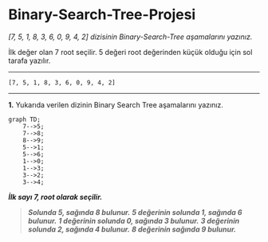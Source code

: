 # Binary-Search-Tree-Projesi

*[7, 5, 1, 8, 3, 6, 0, 9, 4, 2] dizisinin Binary-Search-Tree aşamalarını yazınız.*

İlk değer olan 7 root seçilir. 5 değeri root değerinden küçük olduğu için sol tarafa yazılır.

---

`[7, 5, 1, 8, 3, 6, 0, 9, 4, 2]`

---

**1.** Yukarıda verilen dizinin Binary Search Tree aşamalarını yazınız.

```mermaid
graph TD;
    7-->5;            
    7-->8;
    8-->9;
    5-->1;
    5-->6;
    1-->0;
    1-->3;
    3-->2;
    3-->4;
```


***İlk sayı 7, root olarak seçilir.***

> ***Solunda 5, sağında 8 bulunur.***
> ***5 değerinin solunda 1, sağında 6 bulunur.***
> ***1 değerinin solunda 0, sağında 3 bulunur.***
> ***3 değerinin solunda 2, sağında 4 bulunur.***
> ***8 değerinin sağında 9 bulunur.***
